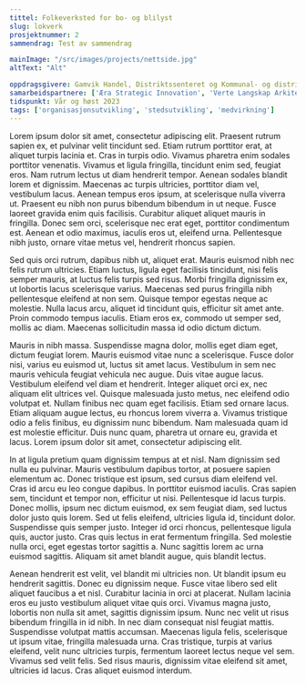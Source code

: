 ```yaml
---
tittel: Folkeverksted for bo- og blilyst
slug: lokverk
prosjektnummer: 2
sammendrag: Test av sammendrag

mainImage: "/src/images/projects/nettside.jpg"
altText: "Alt"

oppdragsgivere: Gamvik Handel, Distriktssenteret og Kommunal- og distriktsdepartementet
samarbeidspartnere: ['Æra Strategic Innovation', 'Verte Langskap Arkitektur']
tidspunkt: Vår og høst 2023
tags: ['organisasjonsutvikling', 'stedsutvikling', 'medvirkning']
---
```


Lorem ipsum dolor sit amet, consectetur adipiscing elit. Praesent rutrum sapien ex, et pulvinar velit tincidunt sed. Etiam rutrum porttitor erat, at aliquet turpis lacinia et. Cras in turpis odio. Vivamus pharetra enim sodales porttitor venenatis. Vivamus et ligula fringilla, tincidunt enim sed, feugiat eros. Nam rutrum lectus ut diam hendrerit tempor. Aenean sodales blandit lorem et dignissim. Maecenas ac turpis ultricies, porttitor diam vel, vestibulum lacus. Aenean tempus eros ipsum, at scelerisque nulla viverra ut. Praesent eu nibh non purus bibendum bibendum in ut neque. Fusce laoreet gravida enim quis facilisis. Curabitur aliquet aliquet mauris in fringilla. Donec sem orci, scelerisque nec erat eget, porttitor condimentum est. Aenean et odio maximus, iaculis eros ut, eleifend urna. Pellentesque nibh justo, ornare vitae metus vel, hendrerit rhoncus sapien.

Sed quis orci rutrum, dapibus nibh ut, aliquet erat. Mauris euismod nibh nec felis rutrum ultricies. Etiam luctus, ligula eget facilisis tincidunt, nisi felis semper mauris, at luctus felis turpis sed risus. Morbi fringilla dignissim ex, ut lobortis lacus scelerisque varius. Maecenas sed purus fringilla nibh pellentesque eleifend at non sem. Quisque tempor egestas neque ac molestie. Nulla lacus arcu, aliquet id tincidunt quis, efficitur sit amet ante. Proin commodo tempus iaculis. Etiam eros ex, commodo ut semper sed, mollis ac diam. Maecenas sollicitudin massa id odio dictum dictum.

Mauris in nibh massa. Suspendisse magna dolor, mollis eget diam eget, dictum feugiat lorem. Mauris euismod vitae nunc a scelerisque. Fusce dolor nisi, varius eu euismod ut, luctus sit amet lacus. Vestibulum in sem nec mauris vehicula feugiat vehicula nec augue. Duis vitae augue lacus. Vestibulum eleifend vel diam et hendrerit. Integer aliquet orci ex, nec aliquam elit ultrices vel. Quisque malesuada justo metus, nec eleifend odio volutpat et. Nullam finibus nec quam eget facilisis. Etiam sed ornare lacus. Etiam aliquam augue lectus, eu rhoncus lorem viverra a. Vivamus tristique odio a felis finibus, eu dignissim nunc bibendum. Nam malesuada quam id est molestie efficitur. Duis nunc quam, pharetra ut ornare eu, gravida et lacus. Lorem ipsum dolor sit amet, consectetur adipiscing elit.

In at ligula pretium quam dignissim tempus at et nisl. Nam dignissim sed nulla eu pulvinar. Mauris vestibulum dapibus tortor, at posuere sapien elementum ac. Donec tristique est ipsum, sed cursus diam eleifend vel. Cras id arcu eu leo congue dapibus. In porttitor euismod iaculis. Cras sapien sem, tincidunt et tempor non, efficitur ut nisi. Pellentesque id lacus turpis. Donec mollis, ipsum nec dictum euismod, ex sem feugiat diam, sed luctus dolor justo quis lorem. Sed ut felis eleifend, ultricies ligula id, tincidunt dolor. Suspendisse quis semper justo. Integer id orci rhoncus, pellentesque ligula quis, auctor justo. Cras quis lectus in erat fermentum fringilla. Sed molestie nulla orci, eget egestas tortor sagittis a. Nunc sagittis lorem ac urna euismod sagittis. Aliquam sit amet blandit augue, quis blandit lectus.

Aenean hendrerit est velit, vel blandit mi ultricies non. Ut blandit ipsum eu hendrerit sagittis. Donec eu dignissim neque. Fusce vitae libero sed elit aliquet faucibus a et nisl. Curabitur lacinia in orci at placerat. Nullam lacinia eros eu justo vestibulum aliquet vitae quis orci. Vivamus magna justo, lobortis non nulla sit amet, sagittis dignissim ipsum. Nunc nec velit ut risus bibendum fringilla in id nibh. In nec diam consequat nisl feugiat mattis. Suspendisse volutpat mattis accumsan. Maecenas ligula felis, scelerisque ut ipsum vitae, fringilla malesuada urna. Cras tristique, turpis at varius eleifend, velit nunc ultricies turpis, fermentum laoreet lectus neque vel sem. Vivamus sed velit felis. Sed risus mauris, dignissim vitae eleifend sit amet, ultricies id lacus. Cras aliquet euismod interdum. 